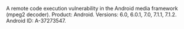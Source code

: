 A remote code execution vulnerability in the Android media framework (mpeg2 decoder). Product: Android. Versions: 6.0, 6.0.1, 7.0, 7.1.1, 7.1.2. Android ID: A-37273547.